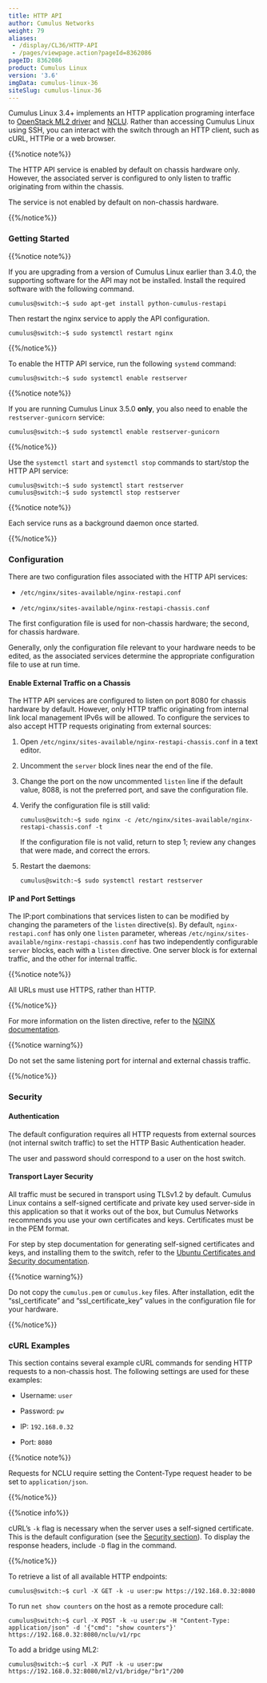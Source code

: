 ```yaml
---
title: HTTP API
author: Cumulus Networks
weight: 79
aliases:
 - /display/CL36/HTTP-API
 - /pages/viewpage.action?pageId=8362086
pageID: 8362086
product: Cumulus Linux
version: '3.6'
imgData: cumulus-linux-36
siteSlug: cumulus-linux-36
---
```

Cumulus Linux 3.4+ implements an HTTP application programing interface
to [OpenStack ML2
driver](/version/cumulus-linux-36/Network-Solutions/OpenStack-Neutron-ML2-and-Cumulus-Linux)
and
[NCLU](/version/cumulus-linux-36/System-Configuration/Network-Command-Line-Utility---NCLU/).
Rather than accessing Cumulus Linux using SSH, you can interact with the
switch through an HTTP client, such as cURL, HTTPie or a web browser.

{{%notice note%}}

The HTTP API service is enabled by default on chassis hardware only.
However, the associated server is configured to only listen to traffic
originating from within the chassis.

The service is not enabled by default on non-chassis hardware.

{{%/notice%}}

### <span>Getting Started</span>

{{%notice note%}}

If you are upgrading from a version of Cumulus Linux earlier than 3.4.0,
the supporting software for the API may not be installed. Install the
required software with the following command.

    cumulus@switch:~$ sudo apt-get install python-cumulus-restapi

Then restart the nginx service to apply the API configuration.

    cumulus@switch:~$ sudo systemctl restart nginx

{{%/notice%}}

To enable the HTTP API service, run the following `systemd` command:

    cumulus@switch:~$ sudo systemctl enable restserver

{{%notice note%}}

If you are running Cumulus Linux 3.5.0 **only**, you also need to enable
the `restserver-gunicorn` service:

    cumulus@switch:~$ sudo systemctl enable restserver-gunicorn

{{%/notice%}}

Use the `systemctl start` and `systemctl stop` commands to start/stop
the HTTP API service:

    cumulus@switch:~$ sudo systemctl start restserver
    cumulus@switch:~$ sudo systemctl stop restserver

{{%notice note%}}

Each service runs as a background daemon once started.

{{%/notice%}}

### <span>Configuration</span>

There are two configuration files associated with the HTTP API services:

  - `/etc/nginx/sites-available/nginx-restapi.conf`

  - `/etc/nginx/sites-available/nginx-restapi-chassis.conf`

The first configuration file is used for non-chassis hardware; the
second, for chassis hardware.

Generally, only the configuration file relevant to your hardware needs
to be edited, as the associated services determine the appropriate
configuration file to use at run time.

#### <span>Enable External Traffic on a Chassis</span>

The HTTP API services are configured to listen on port 8080 for chassis
hardware by default. However, only HTTP traffic originating from
internal link local management IPv6s will be allowed. To configure the
services to also accept HTTP requests originating from external sources:

1.  Open `/etc/nginx/sites-available/nginx-restapi-chassis.conf` in a
    text editor.

2.  Uncomment the `server` block lines near the end of the file.

3.  Change the port on the now uncommented `listen` line if the default
    value, 8088, is not the preferred port, and save the configuration
    file.

4.  Verify the configuration file is still valid:
    
        cumulus@switch:~$ sudo nginx -c /etc/nginx/sites-available/nginx-restapi-chassis.conf -t
    
    If the configuration file is not valid, return to step 1; review any
    changes that were made, and correct the errors.

5.  Restart the daemons:
    
        cumulus@switch:~$ sudo systemctl restart restserver

#### <span>IP and Port Settings</span>

The IP:port combinations that services listen to can be modified by
changing the parameters of the `listen` directive(s). By default,
`nginx-restapi.conf` has only one `listen` parameter, whereas
`/etc/nginx/sites-available/nginx-restapi-chassis.conf` has two
independently configurable `server` blocks, each with a `listen`
directive. One server block is for external traffic, and the other for
internal traffic.

{{%notice note%}}

All URLs must use HTTPS, rather than HTTP.

{{%/notice%}}

For more information on the listen directive, refer to the [NGINX
documentation](https://nginx.org/en/docs/http/ngx_http_core_module.html#listen).

{{%notice warning%}}

Do not set the same listening port for internal and external chassis
traffic.

{{%/notice%}}

### <span id="src-8362086_HTTPAPI-security" class="confluence-anchor-link"></span><span>Security</span>

#### <span>Authentication</span>

The default configuration requires all HTTP requests from external
sources (not internal switch traffic) to set the HTTP Basic
Authentication header.

The user and password should correspond to a user on the host switch.

#### <span>Transport Layer Security</span>

All traffic must be secured in transport using TLSv1.2 by default.
Cumulus Linux contains a self-signed certificate and private key used
server-side in this application so that it works out of the box, but
Cumulus Networks recommends you use your own certificates and keys.
Certificates must be in the PEM format.

For step by step documentation for generating self-signed certificates
and keys, and installing them to the switch, refer to the [Ubuntu
Certificates and Security
documentation](https://help.ubuntu.com/lts/serverguide/certificates-and-security.html).

{{%notice warning%}}

Do not copy the `cumulus.pem` or `cumulus.key` files. After
installation, edit the “ssl\_certificate” and “ssl\_certificate\_key”
values in the configuration file for your hardware.

{{%/notice%}}

### <span>cURL Examples</span>

This section contains several example cURL commands for sending HTTP
requests to a non-chassis host. The following settings are used for
these examples:

  - Username: `user`

  - Password: `pw`

  - IP: `192.168.0.32`

  - Port: `8080`

{{%notice note%}}

Requests for NCLU require setting the Content-Type request header to be
set to `application/json`.

{{%/notice%}}

{{%notice info%}}

cURL’s `-k` flag is necessary when the server uses a self-signed
certificate. This is the default configuration (see the [Security
section](#src-8362086_HTTPAPI-security)). To display the response
headers, include `-D` flag in the command.

{{%/notice%}}

To retrieve a list of all available HTTP endpoints:

    cumulus@switch:~$ curl -X GET -k -u user:pw https://192.168.0.32:8080

To run `net show counters` on the host as a remote procedure call:

    cumulus@switch:~$ curl -X POST -k -u user:pw -H "Content-Type: application/json" -d '{"cmd": "show counters"}' https://192.168.0.32:8080/nclu/v1/rpc

To add a bridge using ML2:

    cumulus@switch:~$ curl -X PUT -k -u user:pw https://192.168.0.32:8080/ml2/v1/bridge/"br1"/200

<article id="html-search-results" class="ht-content" style="display: none;">

</article>

<footer id="ht-footer">

</footer>
